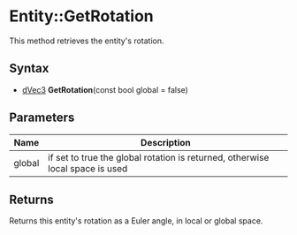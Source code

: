 # Entity::GetRotation #
This method retrieves the entity's rotation.

## Syntax ##
- [dVec3](CPP_dVec3.md) **GetRotation**(const bool global  = false)

## Parameters ##
| Name | Description |
| --- | --- |
| global | if set to true the global rotation is returned, otherwise local space is used |

## Returns ##
Returns this entity's rotation as a Euler angle, in local or global space.
